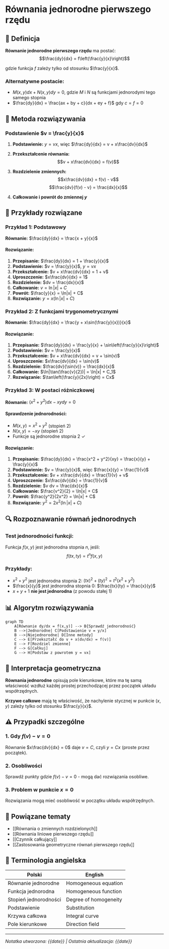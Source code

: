 # Równania jednorodne pierwszego rzędu

## 🎯 Definicja

**Równanie jednorodne pierwszego rzędu** ma postać:
$$\frac{dy}{dx} = f\left(\frac{y}{x}\right)$$

gdzie funkcja $f$ zależy tylko od stosunku $\frac{y}{x}$.

### Alternatywne postacie:
- $M(x,y)dx + N(x,y)dy = 0$, gdzie $M$ i $N$ są funkcjami jednorodymi tego samego stopnia
- $\frac{dy}{dx} = \frac{ax + by + c}{dx + ey + f}$ gdy $c = f = 0$

## 🔧 Metoda rozwiązywania

### Podstawienie $v = \frac{y}{x}$

1. **Podstawienie:** $y = vx$, więc $\frac{dy}{dx} = v + x\frac{dv}{dx}$

2. **Przekształcenie równania:**
   $$v + x\frac{dv}{dx} = f(v)$$

3. **Rozdzielenie zmiennych:**
   $$x\frac{dv}{dx} = f(v) - v$$
   $$\frac{dv}{f(v) - v} = \frac{dx}{x}$$

4. **Całkowanie i powrót do zmiennej $y$**

## 📝 Przykłady rozwiązane

### Przykład 1: Podstawowy
**Równanie:** $\frac{dy}{dx} = \frac{x + y}{x}$

#### Rozwiązanie:
1. **Przepisanie:** $\frac{dy}{dx} = 1 + \frac{y}{x}$
2. **Podstawienie:** $v = \frac{y}{x}$, $y = vx$
3. **Przekształcenie:** $v + x\frac{dv}{dx} = 1 + v$
4. **Uproszczenie:** $x\frac{dv}{dx} = 1$
5. **Rozdzielenie:** $dv = \frac{dx}{x}$
6. **Całkowanie:** $v = \ln|x| + C$
7. **Powrót:** $\frac{y}{x} = \ln|x| + C$
8. **Rozwiązanie:** $y = x(\ln|x| + C)$

### Przykład 2: Z funkcjami trygonometrycznymi
**Równanie:** $\frac{dy}{dx} = \frac{y + x\sin(\frac{y}{x})}{x}$

#### Rozwiązanie:
1. **Przepisanie:** $\frac{dy}{dx} = \frac{y}{x} + \sin\left(\frac{y}{x}\right)$
2. **Podstawienie:** $v = \frac{y}{x}$
3. **Przekształcenie:** $v + x\frac{dv}{dx} = v + \sin(v)$
4. **Uproszczenie:** $x\frac{dv}{dx} = \sin(v)$
5. **Rozdzielenie:** $\frac{dv}{\sin(v)} = \frac{dx}{x}$
6. **Całkowanie:** $\ln|\tan(\frac{v}{2})| = \ln|x| + C_1$
7. **Rozwiązanie:** $\tan\left(\frac{y}{2x}\right) = Cx$

### Przykład 3: W postaci różniczkowej
**Równanie:** $(x^2 + y^2)dx - xy dy = 0$

#### Sprawdzenie jednorodności:
- $M(x,y) = x^2 + y^2$ (stopień 2)
- $N(x,y) = -xy$ (stopień 2)
- Funkcje są jednorodne stopnia 2 ✓

#### Rozwiązanie:
1. **Przepisanie:** $\frac{dy}{dx} = \frac{x^2 + y^2}{xy} = \frac{x}{y} + \frac{y}{x}$
2. **Podstawienie:** $v = \frac{y}{x}$, więc $\frac{x}{y} = \frac{1}{v}$
3. **Przekształcenie:** $v + x\frac{dv}{dx} = \frac{1}{v} + v$
4. **Uproszczenie:** $x\frac{dv}{dx} = \frac{1}{v}$
5. **Rozdzielenie:** $v dv = \frac{dx}{x}$
6. **Całkowanie:** $\frac{v^2}{2} = \ln|x| + C$
7. **Powrót:** $\frac{y^2}{2x^2} = \ln|x| + C$
8. **Rozwiązanie:** $y^2 = 2x^2(\ln|x| + C)$

## 🔍 Rozpoznawanie równań jednorodnych

### Test jednorodności funkcji:
Funkcja $f(x,y)$ jest jednorodna stopnia $n$, jeśli:
$$f(tx, ty) = t^n f(x,y)$$

### Przykłady:
- $x^2 + y^2$ jest jednorodna stopnia 2: $(tx)^2 + (ty)^2 = t^2(x^2 + y^2)$
- $\frac{x}{y}$ jest jednorodna stopnia 0: $\frac{tx}{ty} = \frac{x}{y}$
- $x + y + 1$ **nie jest jednorodna** (z powodu stałej 1)

## 📊 Algorytm rozwiązywania

```mermaid
graph TD
    A[Równanie dy/dx = f(x,y)] --> B{Sprawdź jednorodność}
    B -->|Jednorodne| C[Podstawienie v = y/x]
    B -->|Niejednorodne| D[Inne metody]
    C --> E[Przekształć do v + x(dv/dx) = f(v)]
    E --> F[Rozdziel zmienne]
    F --> G[Całkuj]
    G --> H[Podstaw z powrotem y = vx]
```

## 🌟 Interpretacja geometryczna

**Równania jednorodne** opisują pole kierunkowe, które ma tę samą właściwość wzdłuż każdej prostej przechodzącej przez początek układu współrzędnych.

**Krzywe całkowe** mają tę właściwość, że nachylenie stycznej w punkcie $(x,y)$ zależy tylko od stosunku $\frac{y}{x}$.

## ⚠️ Przypadki szczególne

### 1. Gdy $f(v) - v = 0$
Równanie $x\frac{dv}{dx} = 0$ daje $v = C$, czyli $y = Cx$ (proste przez początek).

### 2. Osobliwości
Sprawdź punkty gdzie $f(v) - v = 0$ - mogą dać rozwiązania osobliwe.

### 3. Problem w punkcie $x = 0$
Rozwiązania mogą mieć osobliwość w początku układu współrzędnych.

## 🔗 Powiązane tematy

- [[Równania o zmiennych rozdzielonych]]
- [[Równania liniowe pierwszego rzędu]]
- [[Czynnik całkujący]]
- [[Zastosowania geometryczne równań pierwszego rzędu]]

## 📖 Terminologia angielska

| Polski | English |
|--------|---------|
| Równanie jednorodne | Homogeneous equation |
| Funkcja jednorodna | Homogeneous function |
| Stopień jednorodności | Degree of homogeneity |
| Podstawienie | Substitution |
| Krzywa całkowa | Integral curve |
| Pole kierunkowe | Direction field |

---
*Notatka utworzona: {{date}} | Ostatnia aktualizacja: {{date}}*